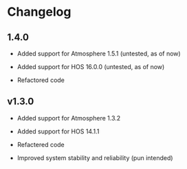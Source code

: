 # Changelog

## 1.4.0

- Added support for Atmosphere 1.5.1 (untested, as of now)

- Added support for HOS 16.0.0 (untested, as of now)

- Refactored code

## v1.3.0

- Added support for Atmosphere 1.3.2

- Added support for HOS 14.1.1

- Refactered code

- Improved system stability and reliability (pun intended)
